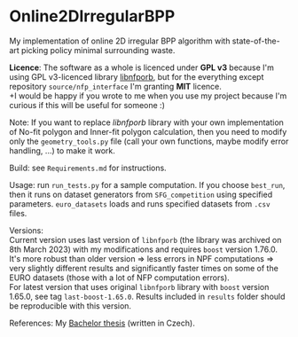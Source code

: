 # Online2DIrregularBPP
 My implementation of online 2D irregular BPP algorithm with state-of-the-art picking policy minimal surrounding waste.



**Licence**: The software as a whole is licenced under **GPL v3** because I'm using GPL v3-licenced library [libnfporb](https://github.com/kallaballa/libnfporb/), but for the everything except repository `source/nfp_interface` I'm granting **MIT** licence.  
+I would be happy if you wrote to me when you use my project because I'm curious if this will be useful for someone :)

Note: If you want to replace *libnfporb* library with your own implementation of No-fit polygon and Inner-fit polygon calculation, then you need to modify only the `geometry_tools.py` file (call your own functions, maybe modify error handling, ...) to make it work.

Build: see `Requirements.md` for instructions.

Usage:  run `run_tests.py` for a sample computation. If you choose `best_run`, then it runs on dataset generators  from `SFG_competition` using specified parameters. `euro_datasets` loads and runs specified datasets from `.csv` files.

Versions:  
Current version uses last version of `libnfporb` (the library was archived on 8th March 2023) with my modifications and requires `boost` version 1.76.0. It's more robust than older version => less errors in NPF computations => very slightly different results and significantly faster times on some of the EURO datasets (those with a lot of NFP computation errors).     
For latest version that uses original `libnfporb` library with `boost` version 1.65.0, see tag `last-boost-1.65.0`. Results included in `results` folder should be reproducible with this version. 

References: My [Bachelor thesis](https://dspace.cuni.cz/bitstream/handle/20.500.11956/148383/130316114.pdf) (written in Czech).
